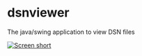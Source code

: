 # dsnviewer
The java/swing application to view DSN files

[![Screen short](https://raw.github.com/javadev/dsnviewer/master/dsnviewer.png)](https://github.com/javadev/dsnviewer/)
